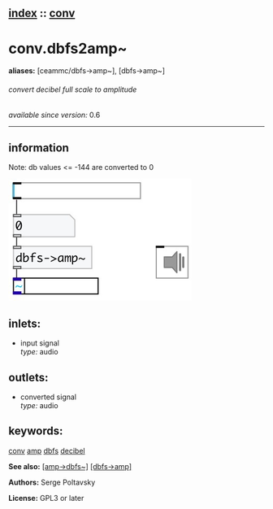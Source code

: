 [index](index.html) :: [conv](category_conv.html)
---

# conv.dbfs2amp~
**aliases:** [ceammc/dbfs-&gt;amp\~], [dbfs-&gt;amp\~]


###### convert decibel full scale to amplitude

*available since version:* 0.6

---


## information
Note: db values &lt;= -144 are converted to 0


[![example](../examples/img/conv.dbfs2amp~.jpg)](../examples/pd/conv.dbfs2amp~.pd)









## inlets:

* input signal<br>
_type:_ audio



## outlets:

* converted signal<br>
_type:_ audio



## keywords:

[conv](keywords/conv.html)
[amp](keywords/amp.html)
[dbfs](keywords/dbfs.html)
[decibel](keywords/decibel.html)



**See also:**
[\[amp-&gt;dbfs~\]](amp-%3Edbfs~.html)
[\[dbfs-&gt;amp\]](dbfs-%3Eamp.html)




**Authors:** Serge Poltavsky




**License:** GPL3 or later





